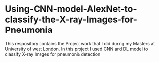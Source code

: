 # Using-CNN-model-AlexNet-to-classify-the-X-ray-Images-for-Pneumonia
This respository contains the Project work that I did during my Masters at University of west London. In this project I used CNN and DL model to classify X-ray Images for pneumonia detection 
